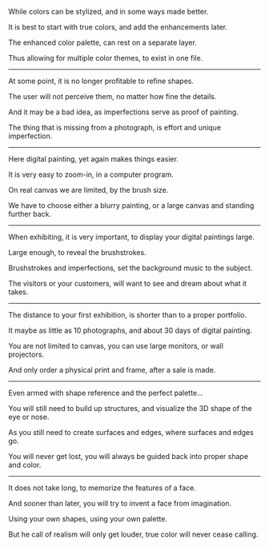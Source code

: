 While colors can be stylized,
and in some ways made better.

It is best to start with true colors,
and add the enhancements later.

The enhanced color palette,
can rest on a separate layer.

Thus allowing for multiple color themes,
to exist in one file.

---

At some point,
it is no longer profitable to refine shapes.

The user will not perceive them,
no matter how fine the details.

And it may be a bad idea,
as imperfections serve as proof of painting.

The thing that is missing from a photograph,
is effort and unique imperfection.

---

Here digital painting,
yet again makes things easier.

It is very easy to zoom-in,
in a computer program.

On real canvas we are limited,
by the brush size.

We have to choose either a blurry painting,
or a large canvas and standing further back.

---

When exhibiting, it is very important,
to display your digital paintings large.

Large enough,
to reveal the brushstrokes.

Brushstrokes and imperfections,
set the background music to the subject.

The visitors or your customers,
will want to see and dream about what it takes.

---

The distance to your first exhibition,
is shorter than to a proper portfolio.

It maybe as little as 10 photographs,
and about 30 days of digital painting.

You are not limited to canvas,
you can use large monitors, or wall projectors.

And only order a physical print and frame,
after a sale is made.

---

Even armed with shape reference
and the perfect palette...

You will still need to build up structures,
and visualize the 3D shape of the eye or nose.

As you still need to create surfaces and edges,
where surfaces and edges go.

You will never get lost,
you will always be guided back into proper shape and color.

---

It does not take long,
to memorize the features of a face.

And sooner than later,
you will try to invent a face from imagination.

Using your own shapes,
using your own palette.

But he call of realism will only get louder,
true color will never cease calling.

